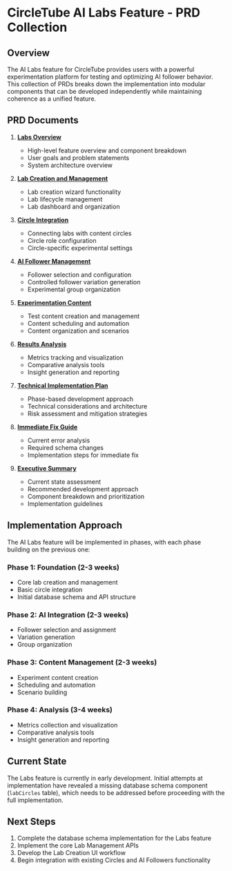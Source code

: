 # CircleTube AI Labs Feature - PRD Collection

## Overview

The AI Labs feature for CircleTube provides users with a powerful experimentation platform for testing and optimizing AI follower behavior. This collection of PRDs breaks down the implementation into modular components that can be developed independently while maintaining coherence as a unified feature.

## PRD Documents

1. [**Labs Overview**](01-labs-overview.md)
   - High-level feature overview and component breakdown
   - User goals and problem statements
   - System architecture overview

2. [**Lab Creation and Management**](02-lab-creation-management.md)
   - Lab creation wizard functionality
   - Lab lifecycle management
   - Lab dashboard and organization

3. [**Circle Integration**](03-circle-integration.md)
   - Connecting labs with content circles
   - Circle role configuration
   - Circle-specific experimental settings

4. [**AI Follower Management**](04-ai-follower-management.md)
   - Follower selection and configuration
   - Controlled follower variation generation
   - Experimental group organization

5. [**Experimentation Content**](05-experimentation-content.md)
   - Test content creation and management
   - Content scheduling and automation
   - Content organization and scenarios

6. [**Results Analysis**](06-results-analysis.md)
   - Metrics tracking and visualization
   - Comparative analysis tools
   - Insight generation and reporting

7. [**Technical Implementation Plan**](07-technical-implementation-plan.md)
   - Phase-based development approach
   - Technical considerations and architecture
   - Risk assessment and mitigation strategies

8. [**Immediate Fix Guide**](08-immediate-fix-guide.md)
   - Current error analysis
   - Required schema changes
   - Implementation steps for immediate fix

9. [**Executive Summary**](09-executive-summary.md)
   - Current state assessment
   - Recommended development approach
   - Component breakdown and prioritization
   - Implementation guidelines

## Implementation Approach

The AI Labs feature will be implemented in phases, with each phase building on the previous one:

### Phase 1: Foundation (2-3 weeks)
- Core lab creation and management
- Basic circle integration
- Initial database schema and API structure

### Phase 2: AI Integration (2-3 weeks)
- Follower selection and assignment
- Variation generation
- Group organization

### Phase 3: Content Management (2-3 weeks)
- Experiment content creation
- Scheduling and automation
- Scenario building

### Phase 4: Analysis (3-4 weeks)
- Metrics collection and visualization
- Comparative analysis tools
- Insight generation and reporting

## Current State

The Labs feature is currently in early development. Initial attempts at implementation have revealed a missing database schema component (`labCircles` table), which needs to be addressed before proceeding with the full implementation.

## Next Steps

1. Complete the database schema implementation for the Labs feature
2. Implement the core Lab Management APIs
3. Develop the Lab Creation UI workflow
4. Begin integration with existing Circles and AI Followers functionality